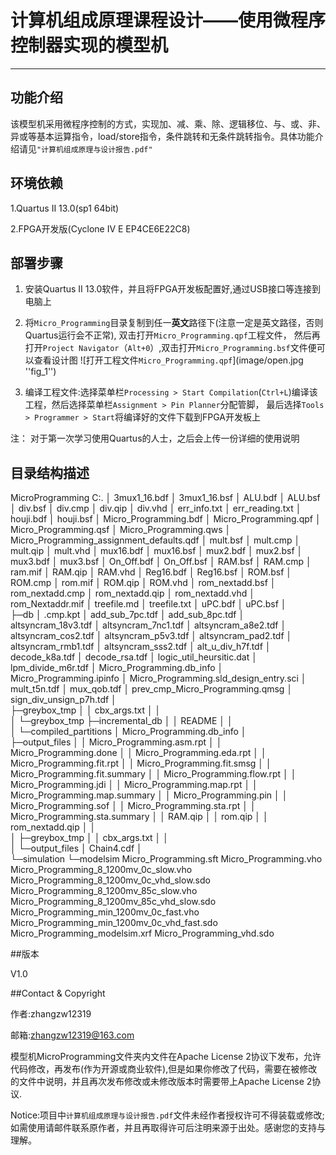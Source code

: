 # 计算机组成原理课程设计——使用微程序控制器实现的模型机
---

## 功能介绍
该模型机采用微程序控制的方式，实现加、减、乘、除、逻辑移位、与、或、非、异或等基本运算指令，load/store指令，条件跳转和无条件跳转指令。具体功能介绍请见`"计算机组成原理与设计报告.pdf"`

## 环境依赖
1.Quartus II 13.0(sp1 64bit)

2.FPGA开发版(Cyclone IV E EP4CE6E22C8)

## 部署步骤
1. 安装Quartus II 13.0软件，并且将FPGA开发板配置好,通过USB接口等连接到电脑上

2. 将`Micro_Programming`目录复制到任一**英文**路径下(注意一定是英文路径，否则Quartus运行会不正常), 双击打开`Micro_Programming.qpf`工程文件， 然后再打开`Project Navigator`（`Alt+0`）,双击打开`Micro_Programming.bsf`文件便可以查看设计图
![打开工程文件`Micro_Programming.qpf`](image/open.jpg ''fig_1'')


3. 编译工程文件:选择菜单栏`Processing > Start Compilation`(`Ctrl+L`)编译该工程，然后选择菜单栏`Assignment > Pin Planner`分配管脚， 最后选择`Tools > Programmer > Start`将编译好的文件下载到FPGA开发板上

注： 对于第一次学习使用Quartus的人士，之后会上传一份详细的使用说明


## 目录结构描述
MicroProgramming
    C:.
│  3mux1_16.bdf
│  3mux1_16.bsf
│  ALU.bdf
│  ALU.bsf
│  div.bsf
│  div.cmp
│  div.qip
│  div.vhd
│  err_info.txt
│  err_reading.txt
│  houji.bdf
│  houji.bsf
│  Micro_Programming.bdf
│  Micro_Programming.qpf
│  Micro_Programming.qsf
│  Micro_Programming.qws
│  Micro_Programming_assignment_defaults.qdf
│  mult.bsf
│  mult.cmp
│  mult.qip
│  mult.vhd
│  mux16.bdf
│  mux16.bsf
│  mux2.bdf
│  mux2.bsf
│  mux3.bdf
│  mux3.bsf
│  On_Off.bdf
│  On_Off.bsf
│  RAM.bsf
│  RAM.cmp
│  ram.mif
│  RAM.qip
│  RAM.vhd
│  Reg16.bdf
│  Reg16.bsf
│  ROM.bsf
│  ROM.cmp
│  rom.mif
│  ROM.qip
│  ROM.vhd
│  rom_nextadd.bsf
│  rom_nextadd.cmp
│  rom_nextadd.qip
│  rom_nextadd.vhd
│  rom_Nextaddr.mif
│  treefile.md
│  treefile.txt
│  uPC.bdf
│  uPC.bsf
│  
├─db
│      .cmp.kpt
│      add_sub_7pc.tdf
│      add_sub_8pc.tdf
│      altsyncram_18v3.tdf
│      altsyncram_7nc1.tdf
│      altsyncram_a8e2.tdf
│      altsyncram_cos2.tdf
│      altsyncram_p5v3.tdf
│      altsyncram_pad2.tdf
│      altsyncram_rmb1.tdf
│      altsyncram_sss2.tdf
│      alt_u_div_h7f.tdf
│      decode_k8a.tdf
│      decode_rsa.tdf
│      logic_util_heursitic.dat
│      lpm_divide_m6r.tdf
│      Micro_Programming.db_info
│      Micro_Programming.ipinfo
│      Micro_Programming.sld_design_entry.sci
│      mult_t5n.tdf
│      mux_qob.tdf
│      prev_cmp_Micro_Programming.qmsg
│      sign_div_unsign_p7h.tdf
│      
├─greybox_tmp
│  │  cbx_args.txt
│  │  
│  └─greybox_tmp
├─incremental_db
│  │  README
│  │  
│  └─compiled_partitions
│          Micro_Programming.db_info
│          
├─output_files
│  │  Micro_Programming.asm.rpt
│  │  Micro_Programming.done
│  │  Micro_Programming.eda.rpt
│  │  Micro_Programming.fit.rpt
│  │  Micro_Programming.fit.smsg
│  │  Micro_Programming.fit.summary
│  │  Micro_Programming.flow.rpt
│  │  Micro_Programming.jdi
│  │  Micro_Programming.map.rpt
│  │  Micro_Programming.map.summary
│  │  Micro_Programming.pin
│  │  Micro_Programming.sof
│  │  Micro_Programming.sta.rpt
│  │  Micro_Programming.sta.summary
│  │  RAM.qip
│  │  rom.qip
│  │  rom_nextadd.qip
│  │  
│  ├─greybox_tmp
│  │      cbx_args.txt
│  │      
│  └─output_files
│          Chain4.cdf
│          
└─simulation
    └─modelsim
            Micro_Programming.sft
            Micro_Programming.vho
            Micro_Programming_8_1200mv_0c_slow.vho
            Micro_Programming_8_1200mv_0c_vhd_slow.sdo
            Micro_Programming_8_1200mv_85c_slow.vho
            Micro_Programming_8_1200mv_85c_vhd_slow.sdo
            Micro_Programming_min_1200mv_0c_fast.vho
            Micro_Programming_min_1200mv_0c_vhd_fast.sdo
            Micro_Programming_modelsim.xrf
            Micro_Programming_vhd.sdo



##版本

V1.0

##Contact &  Copyright

作者:zhangzw12319

邮箱:zhangzw12319@163.com

模型机MicroProgramming文件夹内文件在Apache License 2协议下发布，允许代码修改，再发布(作为开源或商业软件),但是如果你修改了代码，需要在被修改的文件中说明，并且再次发布修改或未修改版本时需要带上Apache License 2协议.

Notice:项目中`计算机组成原理与设计报告.pdf`文件未经作者授权许可不得装载或修改;如需使用请邮件联系原作者，并且再取得许可后注明来源于出处。感谢您的支持与理解。